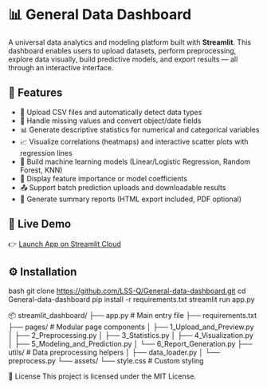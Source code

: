 # 📊 General Data Dashboard

A universal data analytics and modeling platform built with **Streamlit**. This dashboard enables users to upload datasets, perform preprocessing, explore data visually, build predictive models, and export results — all through an interactive interface.

## 🔧 Features

- 📁 Upload CSV files and automatically detect data types
- 🧹 Handle missing values and convert object/date fields
- 📊 Generate descriptive statistics for numerical and categorical variables
- 📈 Visualize correlations (heatmaps) and interactive scatter plots with regression lines
- 🤖 Build machine learning models (Linear/Logistic Regression, Random Forest, KNN)
- 🧠 Display feature importance or model coefficients
- 📤 Support batch prediction uploads and downloadable results
- 📝 Generate summary reports (HTML export included, PDF optional)

## 🚀 Live Demo

👉 [Launch App on Streamlit Cloud](https://general-data-dashboard-kgnhh7cmvmgnhbtvw7pkiq.streamlit.app/)

## ⚙️ Installation

bash
git clone https://github.com/LSS-Q/General-data-dashboard.git
cd General-data-dashboard
pip install -r requirements.txt
streamlit run app.py

📦 streamlit_dashboard/
├── app.py                     # Main entry file
├── requirements.txt
├── pages/                     # Modular page components
│   ├── 1_Upload_and_Preview.py
│   ├── 2_Preprocessing.py
│   ├── 3_Statistics.py
│   ├── 4_Visualization.py
│   ├── 5_Modeling_and_Prediction.py
│   └── 6_Report_Generation.py
├── utils/                     # Data preprocessing helpers
│   ├── data_loader.py
│   └── preprocess.py
└── assets/
    └── style.css              # Custom styling

📄 License
This project is licensed under the MIT License.

